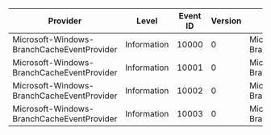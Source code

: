 Provider                                    |  Level        |  Event ID  |  Version  |  Channel                                                       |  Task  |  Opcode  |  Keyword  |  Message
--------------------------------------------|---------------|------------|-----------|----------------------------------------------------------------|--------|----------|-----------|---------------
Microsoft-Windows-BranchCacheEventProvider  |  Information  |  10000     |  0        |  Microsoft-Windows-BranchCacheEventProvider/DiagnosticChannel  |        |          |           |  CreateRequest
Microsoft-Windows-BranchCacheEventProvider  |  Information  |  10001     |  0        |  Microsoft-Windows-BranchCacheEventProvider/DiagnosticChannel  |        |          |           |  SendRequest
Microsoft-Windows-BranchCacheEventProvider  |  Information  |  10002     |  0        |  Microsoft-Windows-BranchCacheEventProvider/DiagnosticChannel  |        |          |           |  SendResponse
Microsoft-Windows-BranchCacheEventProvider  |  Information  |  10003     |  0        |  Microsoft-Windows-BranchCacheEventProvider/DiagnosticChannel  |        |          |           |  CloseRequest